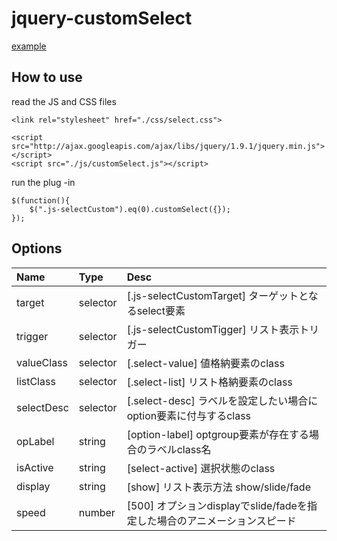 jquery-customSelect
===================

[example](http://konweb.github.io/jquery.customSelect/)

## How to use
read the JS and CSS files

```
<link rel="stylesheet" href="./css/select.css">

<script src="http://ajax.googleapis.com/ajax/libs/jquery/1.9.1/jquery.min.js"></script>
<script src="./js/customSelect.js"></script>
```

run the plug -in

```
$(function(){
	$(".js-selectCustom").eq(0).customSelect({});
});
```

## Options
| Name | Type | Desc |
|:-----------|:-----------|:------------|
| target | selector | [.js-selectCustomTarget] ターゲットとなるselect要素 |
| trigger | selector | [.js-selectCustomTigger] リスト表示トリガー |
| valueClass | selector | [.select-value] 値格納要素のclass |
| listClass | selector | [.select-list] リスト格納要素のclass |
| selectDesc | selector | [.select-desc] ラベルを設定したい場合にoption要素に付与するclass |
| opLabel | string | [option-label] optgroup要素が存在する場合のラベルclass名 |
| isActive | string | [select-active] 選択状態のclass |
| display | string | [show] リスト表示方法 show/slide/fade |
| speed | number | [500] オプションdisplayでslide/fadeを指定した場合のアニメーションスピード |
